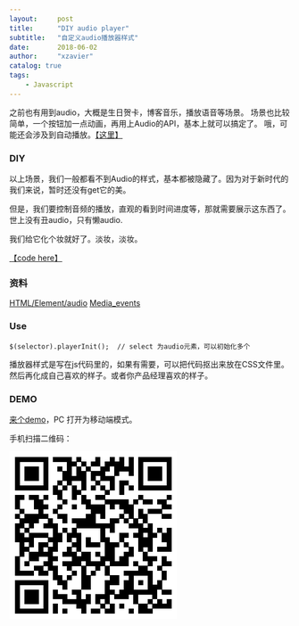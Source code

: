 ```yaml
---
layout:     post
title:      "DIY audio player"
subtitle:   "自定义audio播放器样式"
date:       2018-06-02
author:     "xzavier"
catalog: true
tags:
    - Javascript
---
```


之前也有用到audio，大概是生日贺卡，博客音乐，播放语音等场景。
场景也比较简单，一个按钮加一点动画，再用上Audio的API，基本上就可以搞定了。
哦，可能还会涉及到自动播放。[【这里】][1]

### DIY

以上场景，我们一般都看不到Audio的样式，基本都被隐藏了。因为对于新时代的我们来说，暂时还没有get它的美。

但是，我们要控制音频的播放，直观的看到时间进度等，那就需要展示这东西了。世上没有丑audio，只有懒audio.

我们给它化个妆就好了。淡妆，淡妆。

[【code here】][2]

### 资料
[HTML/Element/audio][3]
[Media_events][4]

### Use

    $(selector).playerInit();  // select 为audio元素，可以初始化多个

播放器样式是写在js代码里的，如果有需要，可以把代码抠出来放在CSS文件里。然后再化成自己喜欢的样子。或者你产品经理喜欢的样子。

### DEMO

[来个demo][5]，PC 打开为移动端模式。

手机扫描二维码：

![audio-player][6]


  [1]: /2017/04/18/audio-player/
  [2]: https://github.com/xiaohuazheng/audioplayer
  [3]: https://developer.mozilla.org/zh-CN/docs/Web/HTML/Element/audio
  [4]: https://developer.mozilla.org/en-US/docs/Web/Guide/Events/Media_events
  [5]: /demos/2018-06-02-audio-player-demo.html
  [6]: /img/qrCode/audio-player.png


